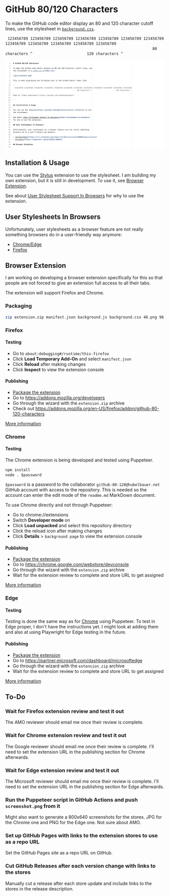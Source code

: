 # GitHub 80/120 Characters

To make the GitHub code editor display an 80 and 120 character cutoff lines, use
the stylesheet in [`background.css`](background.css).

```
 123456789 123456789 123456789 123456789 123456789 123456789 123456789 123456789 123456789 123456789 123456789 123456789
                                                                 80 characters ^                        120 characters ^
```

![](screenshot.png)

## Installation & Usage

You can use the [Stylus](https://github.com/openstyles/stylus) extension to use
the stylesheet. I am building my own extension, but it is still in development.
To use it, see [Browser Extension](#browser-extension).

See about [User Stylesheet Support In Browsers](#user-stylesheets-in-browsers)
for why to use the extension.

## User Stylesheets In Browsers

Unfortunately, user stylesheets as a browser feature are not really something
browsers do in a user-friendly way anymore:

- [Chrome/Edge](https://src.chromium.org/viewvc/chrome?revision=234007&view=revision)
- [Firefox](https://superuser.com/a/319322/490452)

## Browser Extension

I am working on developing a browser extension specifically for this so that
people are not forced to give an extension full access to all their tabs.

The extension will support Firefox and Chrome.

### Packaging

```sh
zip extension.zip manifest.json background.js background.css 48.png 96.png
```

### Firefox

#### Testing

- Go to `about:debugging#/runtime/this-firefox`
- Click **Load Temporary Add-On** and select `manifest.json`
- Click **Reload** after making changes
- Click **Inspect** to view the extension console

#### Publishing

- [Package the extension](#packaging)
- Go to https://addons.mozilla.org/developers
- Go through the wizard with the `extension.zip` archive
- Check out https://addons.mozilla.org/en-US/firefox/addon/github-80-120-characters

[More information](https://extensionworkshop.com/documentation/publish/submitting-an-add-on)

### Chrome

#### Testing

The Chrome extension is being developed and tested using Puppeteer.

```
npm install
node . $password
```

`$password` is a password to the collaborator `github-80-120@hubelbauer.net`
GitHub account with access to the repository. This is needed so the account can
enter the edit mode of the `readme.md` MarkDown document.

To use Chrome directly and not through Puppeteer:

- Go to chrome://extensions
- Switch **Developer mode** on
- Click **Load unpacked** and select this repository directory
- Click the reload icon after making changes
- Click **Details** > `background page` to view the extension console

#### Publishing

- [Package the extension](#packaging)
- Go to https://chrome.google.com/webstore/devconsole
- Go through the wizard with the `extension.zip` archive
- Wait for the extension review to complete and store URL to get assigned

[More information](https://developer.chrome.com/docs/webstore/publish)

### Edge

#### Testing

Testing is done the same way as for [Chrome](#chrome) using Puppeteer. To test
in Edge proper, I don't have the instructions yet. I might look at adding them
and also at using Playwright for Edge testing in the future.

#### Publishing

- [Package the extension](#packaging)
- Go to https://partner.microsoft.com/dashboard/microsoftedge
- Go through the wizard with the `extension.zip` archive
- Wait for the extension review to complete and store URL to get assigned

[More information](https://docs.microsoft.com/en-us/microsoft-edge/extensions-chromium/publish/publish-extension)

## To-Do

### Wait for Firefox extension review and test it out

The AMO reviewer should email me once their review is complete.

### Wait for Chrome extension review and test it out

The Google reviewer should email me once their review is complete. I'll need to
set the extension URL in the publishing section for Chrome afterwards.

### Wait for Edge extension review and test it out

The Microsoft reviewer should email me once their review is complete. I'll need
to set the extension URL in the publishing section for Edge afterwards.

### Run the Puppeteer script in GitHub Actions and push `screenshot.png` from it

Might also want to generate a 800x640 screenshots for the stores. JPG for the
Chrome one and PNG for the Edge one. Not sure about AMO.

### Set up GitHub Pages with links to the extension stores to use as a repo URL

Set the GitHub Pages site as a repo URL on GitHub.

### Cut GitHub Releases after each version change with links to the stores

Manually cut a release after each store update and include links to the stores
in the release description.
